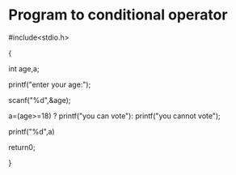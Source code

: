 # Program to conditional operator
#include<stdio.h>

{

int age,a;

printf("enter your age:");

scanf("%d",&age);

a=(age>=18) ? printf("you can vote"): printf("you cannot vote");

printf("%d",a)

return0;

}
